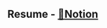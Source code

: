 ## Resume - [:link:Notion](https://vigorous-ocelot-1e8.notion.site/SeHyeon-Kim-d00555889921460ea5a90f35d74b68f4)

<!-- ![stats](https://github-readme-stats.vercel.app/api?username=sinoso&show_icons=true) -->

